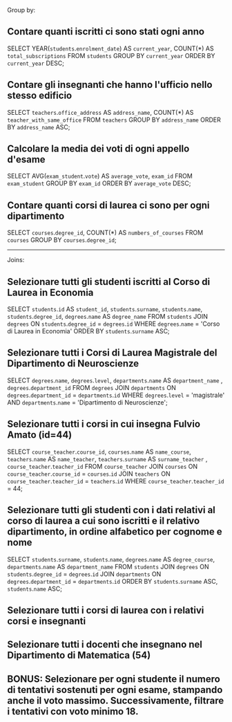 

Group by:

## Contare quanti iscritti ci sono stati ogni anno

SELECT YEAR(`students`.`enrolment_date`) AS `current_year`, 
COUNT(*) AS `total_subscriptions` FROM `students` 
GROUP BY `current_year`
ORDER BY `current_year` DESC;


## Contare gli insegnanti che hanno l'ufficio nello stesso edificio

SELECT `teachers`.`office_address` AS `address_name`,
COUNT(*) AS `teacher_with_same_office` FROM `teachers`
GROUP BY `address_name`
ORDER BY `address_name` ASC;

## Calcolare la media dei voti di ogni appello d'esame

SELECT AVG(`exam_student`.`vote`) AS `average_vote`, `exam_id` FROM `exam_student`
GROUP BY `exam_id`
ORDER BY `average_vote` DESC;

## Contare quanti corsi di laurea ci sono per ogni dipartimento

SELECT `courses`.`degree_id`, COUNT(*) AS `numbers_of_courses` FROM `courses`
GROUP BY `courses`.`degree_id`;

<hr>

Joins:


## Selezionare tutti gli studenti iscritti al Corso di Laurea in Economia

SELECT `students`.`id` AS `student_id`, `students`.`surname`, `students`.`name`, `students`.`degree_id`, `degrees`.`name` AS `degree_name` 
FROM `students`
JOIN `degrees` ON `students`.`degree_id` = `degrees`.`id`
WHERE `degrees`.`name` = 'Corso di Laurea in Economia'
ORDER BY `students`.`surname` ASC;


## Selezionare tutti i Corsi di Laurea Magistrale del Dipartimento di Neuroscienze

SELECT `degrees`.`name`, `degrees`.`level`, `departments`.`name` AS `department_name` , `degrees`.`department_id`
FROM `degrees`
JOIN `departments` ON `degrees`.`department_id` = `departments`.`id`
WHERE `degrees`.`level` = 'magistrale'
AND `departments`.`name` = 'Dipartimento di Neuroscienze';

## Selezionare tutti i corsi in cui insegna Fulvio Amato (id=44)

SELECT `course_teacher`.`course_id`, `courses`.`name` AS `name_course`, `teachers`.`name` AS `name_teacher`, `teachers`.`surname` AS `surname_teacher` , `course_teacher`.`teacher_id`  FROM `course_teacher`
JOIN `courses` ON `course_teacher`.`course_id` = `courses`.`id`
JOIN `teachers` ON `course_teacher`.`teacher_id` = `teachers`.`id`
WHERE `course_teacher`.`teacher_id` = 44;

## Selezionare tutti gli studenti con i dati relativi al corso di laurea a cui sono iscritti e il relativo dipartimento, in ordine alfabetico per cognome e nome

SELECT  `students`.`surname`, `students`.`name`, `degrees`.`name` AS `degree_course`, `departments`.`name` AS `department_name`
FROM `students`
JOIN `degrees` ON `students`.`degree_id` = `degrees`.`id`
JOIN `departments` ON `degrees`.`department_id` = `departments`.`id`
ORDER BY `students`.`surname` ASC, `students`.`name` ASC;

## Selezionare tutti i corsi di laurea con i relativi corsi e insegnanti

## Selezionare tutti i docenti che insegnano nel Dipartimento di Matematica (54)

## BONUS: Selezionare per ogni studente il numero di tentativi sostenuti per ogni esame, stampando anche il voto massimo. Successivamente, filtrare i tentativi con voto minimo 18.